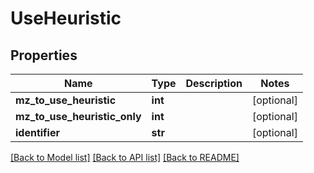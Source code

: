 # UseHeuristic

## Properties
Name | Type | Description | Notes
------------ | ------------- | ------------- | -------------
**mz_to_use_heuristic** | **int** |  | [optional] 
**mz_to_use_heuristic_only** | **int** |  | [optional] 
**identifier** | **str** |  | [optional] 

[[Back to Model list]](../README.md#documentation-for-models) [[Back to API list]](../README.md#documentation-for-api-endpoints) [[Back to README]](../README.md)


